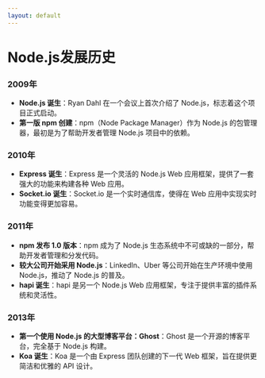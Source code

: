 ```yaml
---
layout: default
---
```


# Node.js发展历史

<div class="text-sm">

### 2009年
- **Node.js 诞生**：Ryan Dahl 在一个会议上首次介绍了 Node.js，标志着这个项目正式启动。
- **第一版 npm 创建**：npm（Node Package Manager）作为 Node.js 的包管理器，最初是为了帮助开发者管理 Node.js 项目中的依赖。

### 2010年
- **Express 诞生**：Express 是一个灵活的 Node.js Web 应用框架，提供了一套强大的功能来构建各种 Web 应用。
- **Socket.io 诞生**：Socket.io 是一个实时通信库，使得在 Web 应用中实现实时功能变得更加容易。

### 2011年
- **npm 发布 1.0 版本**：npm 成为了 Node.js 生态系统中不可或缺的一部分，帮助开发者管理和分发代码。
- **较大公司开始采用 Node.js**：LinkedIn、Uber 等公司开始在生产环境中使用 Node.js，推动了 Node.js 的普及。
- **hapi 诞生**：hapi 是另一个 Node.js Web 应用框架，专注于提供丰富的插件系统和灵活性。

### 2013年
- **第一个使用 Node.js 的大型博客平台：Ghost**：Ghost 是一个开源的博客平台，完全基于 Node.js 构建。
- **Koa 诞生**：Koa 是一个由 Express 团队创建的下一代 Web 框架，旨在提供更简洁和优雅的 API 设计。

</div>